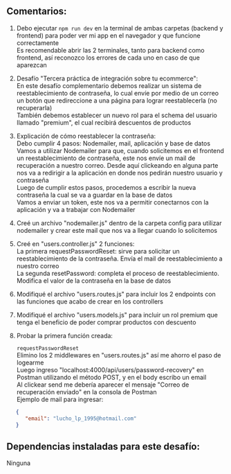## Comentarios:

1. Debo ejecutar `npm run dev` en la terminal de ambas carpetas (backend y frontend) para poder ver mi app en el navegador y que funcione correctamente <br>
   Es recomendable abrir las 2 terminales, tanto para backend como frontend, así reconozco los errores de cada uno en caso de que aparezcan
2. Desafío "Tercera práctica de integración sobre tu ecommerce": <br>
   En este desafío complementario debemos realizar un sistema de reestablecimiento de contraseña, lo cual envíe por medio de un correo un botón que redireccione a una página para lograr reestablecerla (no recuperarla) <br>
   También debemos establecer un nuevo rol para el schema del usuario llamado "premium", el cual recibirá descuentos de productos
3. Explicación de cómo reestablecer la contraseña: <br>
   Debo cumplir 4 pasos: Nodemailer, mail, aplicación y base de datos <br>
   Vamos a utilizar Nodemailer para que, cuando solicitemos en el frontend un reestablecimiento de contraseña, este nos envíe un mail de recuperación a nuestro correo. Desde aquí clickeando en alguna parte nos va a redirigir a la aplicación en donde nos pedirán nuestro usuario y contraseña <br>
   Luego de cumplir estos pasos, procedemos a escribir la nueva contraseña la cual se va a guardar en la base de datos <br>
   Vamos a enviar un token, este nos va a permitir conectarnos con la aplicación y va a trabajar con Nodemailer
4. Creé un archivo "nodemailer.js" dentro de la carpeta config para utilizar nodemailer y crear este mail que nos va a llegar cuando lo solicitemos
5. Creé en "users.controller.js" 2 funciones: <br>
   La primera requestPasswordReset: sirve para solicitar un reestablecimiento de la contraseña. Envía el mail de reestablecimiento a nuestro correo <br>
   La segunda resetPassword: completa el proceso de reestablecimiento. Modifica el valor de la contraseña en la base de datos
6. Modifiqué el archivo "users.routes.js" para incluir los 2 endpoints con las funciones que acabo de crear en los controllers
7. Modifiqué el archivo "users.models.js" para incluir un rol premium que tenga el beneficio de poder comprar productos con descuento
8. Probar la primera función creada: <br>

   `requestPasswordReset` <br>
   Elimino los 2 middlewares en "users.routes.js" así me ahorro el paso de logearme <br>
   Luego ingreso "localhost:4000/api/users/password-recovery" en Postman utilizando el método POST, y en el body escribo un email <br>
   Al clickear send me debería aparecer el mensaje "Correo de recuperación enviado" en la consola de Postman <br>
   Ejemplo de mail para ingresar:

```json
   {
      "email": "lucho_lp_1995@hotmail.com"
   }
```



## Dependencias instaladas para este desafío:

Ninguna
